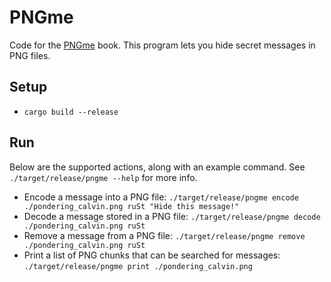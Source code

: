 # PNGme

Code for the [PNGme](https://jrdngr.github.io/pngme_book/) book.
This program lets you hide secret messages in PNG files.

## Setup

- `cargo build --release`

## Run

Below are the supported actions, along with an example command. See `./target/release/pngme --help` for more info.

- Encode a message into a PNG file: `./target/release/pngme encode ./pondering_calvin.png ruSt "Hide this message!"`
- Decode a message stored in a PNG file: `./target/release/pngme decode ./pondering_calvin.png ruSt`
- Remove a message from a PNG file: `./target/release/pngme remove ./pondering_calvin.png ruSt`
- Print a list of PNG chunks that can be searched for messages: `./target/release/pngme print ./pondering_calvin.png`
